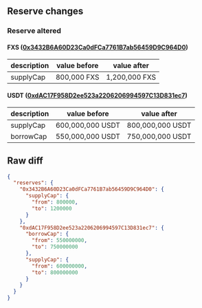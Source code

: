 ## Reserve changes

### Reserve altered

#### FXS ([0x3432B6A60D23Ca0dFCa7761B7ab56459D9C964D0](https://etherscan.io/address/0x3432B6A60D23Ca0dFCa7761B7ab56459D9C964D0))

| description | value before | value after |
| --- | --- | --- |
| supplyCap | 800,000 FXS | 1,200,000 FXS |


#### USDT ([0xdAC17F958D2ee523a2206206994597C13D831ec7](https://etherscan.io/address/0xdAC17F958D2ee523a2206206994597C13D831ec7))

| description | value before | value after |
| --- | --- | --- |
| supplyCap | 600,000,000 USDT | 800,000,000 USDT |
| borrowCap | 550,000,000 USDT | 750,000,000 USDT |


## Raw diff

```json
{
  "reserves": {
    "0x3432B6A60D23Ca0dFCa7761B7ab56459D9C964D0": {
      "supplyCap": {
        "from": 800000,
        "to": 1200000
      }
    },
    "0xdAC17F958D2ee523a2206206994597C13D831ec7": {
      "borrowCap": {
        "from": 550000000,
        "to": 750000000
      },
      "supplyCap": {
        "from": 600000000,
        "to": 800000000
      }
    }
  }
}
```